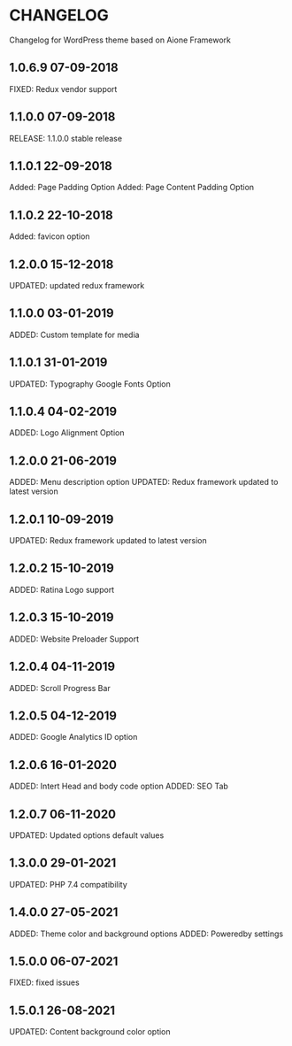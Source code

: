 # CHANGELOG
Changelog for WordPress theme based on Aione Framework

## 1.0.6.9 07-09-2018
FIXED: Redux vendor support

## 1.1.0.0 07-09-2018
RELEASE: 1.1.0.0 stable release 


## 1.1.0.1 22-09-2018
Added: Page Padding Option
Added: Page Content Padding Option

## 1.1.0.2 22-10-2018
Added: favicon option

## 1.2.0.0 15-12-2018
UPDATED: updated redux framework

## 1.1.0.0 03-01-2019
ADDED: Custom template for media

## 1.1.0.1 31-01-2019
UPDATED: Typography Google Fonts Option

## 1.1.0.4 04-02-2019
ADDED: Logo Alignment Option

## 1.2.0.0 21-06-2019
ADDED: Menu description option
UPDATED: Redux framework updated to latest version

## 1.2.0.1 10-09-2019
UPDATED: Redux framework updated to latest version

## 1.2.0.2 15-10-2019
ADDED: Ratina Logo support

## 1.2.0.3 15-10-2019
ADDED: Website Preloader Support

## 1.2.0.4 04-11-2019
ADDED: Scroll Progress Bar

## 1.2.0.5 04-12-2019
ADDED: Google Analytics ID option

## 1.2.0.6 16-01-2020
ADDED: Intert Head and body code option
ADDED: SEO Tab

## 1.2.0.7 06-11-2020
UPDATED: Updated options default values

## 1.3.0.0 29-01-2021
UPDATED: PHP 7.4 compatibility 

## 1.4.0.0 27-05-2021
ADDED: Theme color and background options 
ADDED: Poweredby settings 

## 1.5.0.0 06-07-2021
FIXED: fixed issues 

## 1.5.0.1 26-08-2021
UPDATED: Content background color option 